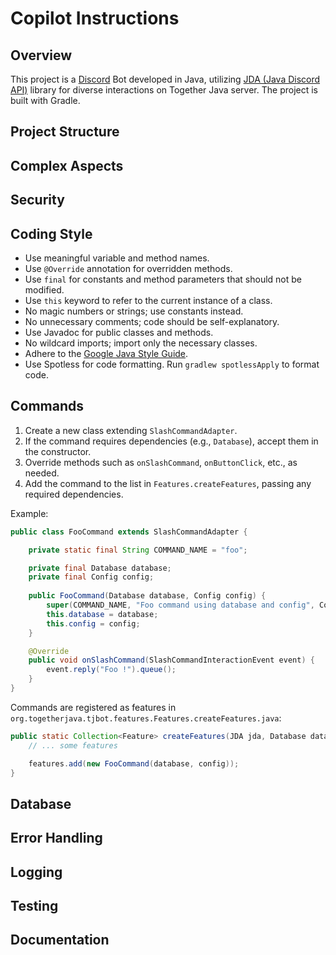 [//]: # (This file is not a README, it is for GitHub Copilot not for contributors.)

# Copilot Instructions

## Overview
This project is a [Discord](https://discord.com/) Bot developed in Java, utilizing [JDA (Java Discord API)](https://jda.wiki/introduction/jda/) library for diverse interactions on Together Java server. The project is built with Gradle.

## Project Structure

## Complex Aspects

## Security

## Coding Style
- Use meaningful variable and method names.
- Use `@Override` annotation for overridden methods.
- Use `final` for constants and method parameters that should not be modified.
- Use `this` keyword to refer to the current instance of a class.
- No magic numbers or strings; use constants instead.
- No unnecessary comments; code should be self-explanatory.
- Use Javadoc for public classes and methods.
- No wildcard imports; import only the necessary classes.
- Adhere to the [Google Java Style Guide](https://google.github.io/styleguide/javaguide.html).
- Use Spotless for code formatting. Run `gradlew spotlessApply` to format code.

## Commands
1. Create a new class extending `SlashCommandAdapter`.
2. If the command requires dependencies (e.g., `Database`), accept them in the constructor.
3. Override methods such as `onSlashCommand`, `onButtonClick`, etc., as needed.
4. Add the command to the list in `Features.createFeatures`, passing any required dependencies.

Example:
```java
public class FooCommand extends SlashCommandAdapter {

    private static final String COMMAND_NAME = "foo";

    private final Database database;
    private final Config config;
    
    public FooCommand(Database database, Config config) {
        super(COMMAND_NAME, "Foo command using database and config", CommandVisibility.GUILD);
        this.database = database;
        this.config = config;
    }

    @Override
    public void onSlashCommand(SlashCommandInteractionEvent event) {
        event.reply("Foo !").queue();
    }
}
```

Commands are registered as features in `org.togetherjava.tjbot.features.Features.createFeatures.java`:
```java
public static Collection<Feature> createFeatures(JDA jda, Database database, Config config) {
    // ... some features

    features.add(new FooCommand(database, config));
}
```

## Database

## Error Handling

## Logging

## Testing

## Documentation